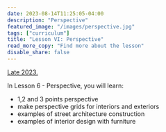 ```yaml
---
date: 2023-08-14T11:25:05-04:00
description: "Perspective"
featured_image: "/images/perspective.jpg"
tags: ["curriculum"]
title: "Lesson VI: Perspective"
read_more_copy: "Find more about the lesson"
disable_share: false
---
```

[Late 2023.](https://www.udemy.com/course/digital-painting-basics-in-adobe-photoshop/?couponCode=MEGASALE2K)

In Lesson 6 - Perspective, you will learn:

- 1,2 and 3 points perspective
- make perspective grids for interiors and exteriors
- examples of street architecture construction
- examples of interior design with furniture

